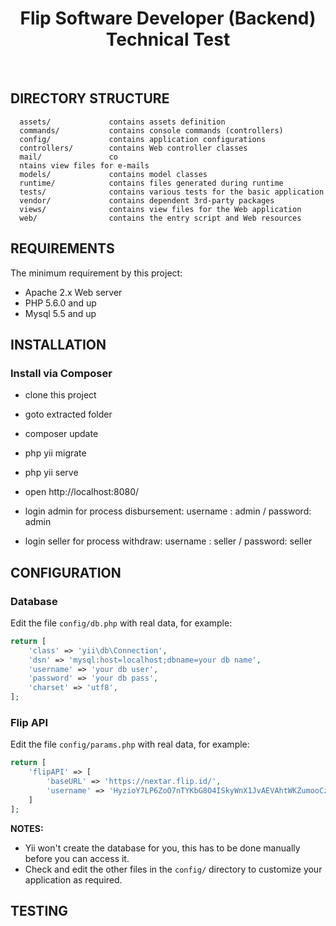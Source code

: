<p align="center">
    <h1 align="center">Flip Software Developer (Backend) Technical Test</h1>
    <br>
</p>

DIRECTORY STRUCTURE
-------------------

      assets/             contains assets definition
      commands/           contains console commands (controllers)
      config/             contains application configurations
      controllers/        contains Web controller classes
      mail/               co
      ntains view files for e-mails
      models/             contains model classes
      runtime/            contains files generated during runtime
      tests/              contains various tests for the basic application
      vendor/             contains dependent 3rd-party packages
      views/              contains view files for the Web application
      web/                contains the entry script and Web resources



REQUIREMENTS
------------

The minimum requirement by this project:
- Apache 2.x Web server 
- PHP 5.6.0 and up
- Mysql 5.5 and up


INSTALLATION
------------

### Install via Composer

- clone this project

- goto extracted folder

- composer update

- php yii migrate

- php yii serve

- open http://localhost:8080/

- login admin for process disbursement: username : admin / password: admin

- login seller for process withdraw: username : seller / password: seller



CONFIGURATION
-------------

### Database

Edit the file `config/db.php` with real data, for example:

```php
return [
    'class' => 'yii\db\Connection',
    'dsn' => 'mysql:host=localhost;dbname=your db name',
    'username' => 'your db user',
    'password' => 'your db pass',
    'charset' => 'utf8',
];
```

### Flip API

Edit the file `config/params.php` with real data, for example:

```php
return [
    'flipAPI' => [
        'baseURL' => 'https://nextar.flip.id/',
        'username' => 'HyzioY7LP6ZoO7nTYKbG8O4ISkyWnX1JvAEVAhtWKZumooCzqp41',
    ]
];
```

**NOTES:**
- Yii won't create the database for you, this has to be done manually before you can access it.
- Check and edit the other files in the `config/` directory to customize your application as required.


TESTING
-------


